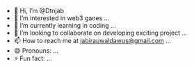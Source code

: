 - 👋 Hi, I’m @Dtnjab
- 👀 I’m interested in web3 ganes ...
- 🌱 I’m currently learning in coding ...
- 💞️ I’m looking to collaborate on developing exciting project ...
- 📫 How to reach me at jabirauwaldawus@gmail.com ...
- 😄 Pronouns: ...
- ⚡ Fun fact: ...

<!---
Dtnjab/Dtnjab is a ✨ special ✨ repository because its `README.md` (this file) appears on your GitHub profile.
You can click the Preview link to take a look at your changes.
--->
